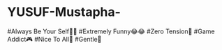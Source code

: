 # YUSUF-Mustapha-
#Always Be Your Self📌📌 #Extremely Funny😂😂 #Zero Tension🤗 #Game Addict🎮 #Nice To All🚦 #Gentle🚶
